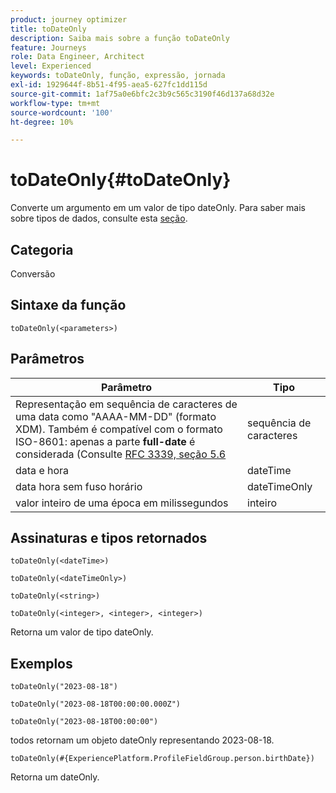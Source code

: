 ```yaml
---
product: journey optimizer
title: toDateOnly
description: Saiba mais sobre a função toDateOnly
feature: Journeys
role: Data Engineer, Architect
level: Experienced
keywords: toDateOnly, função, expressão, jornada
exl-id: 1929644f-8b51-4f95-aea5-627fc1dd115d
source-git-commit: 1af75a0e6bfc2c3b9c565c3190f46d137a68d32e
workflow-type: tm+mt
source-wordcount: '100'
ht-degree: 10%

---
```


# toDateOnly{#toDateOnly}

Converte um argumento em um valor de tipo dateOnly. Para saber mais sobre tipos de dados, consulte esta [seção](../expression/data-types.md).

## Categoria

Conversão

## Sintaxe da função

`toDateOnly(<parameters>)`

## Parâmetros

| Parâmetro | Tipo |
|-----------|------------------|
| Representação em sequência de caracteres de uma data como &quot;AAAA-MM-DD&quot; (formato XDM). Também é compatível com o formato ISO-8601: apenas a parte **full-date** é considerada (Consulte [RFC 3339, seção 5.6](https://www.rfc-editor.org/rfc/rfc3339#section-5.6) | sequência de caracteres |
| data e hora | dateTime |
| data hora sem fuso horário | dateTimeOnly |
| valor inteiro de uma época em milissegundos | inteiro |

## Assinaturas e tipos retornados

`toDateOnly(<dateTime>)`

`toDateOnly(<dateTimeOnly>)`

`toDateOnly(<string>)`

`toDateOnly(<integer>, <integer>, <integer>)`

Retorna um valor de tipo dateOnly.

## Exemplos

`toDateOnly("2023-08-18")`

`toDateOnly("2023-08-18T00:00:00.000Z")`

`toDateOnly("2023-08-18T00:00:00")`

todos retornam um objeto dateOnly representando 2023-08-18.

`toDateOnly(#{ExperiencePlatform.ProfileFieldGroup.person.birthDate})`

Retorna um dateOnly.
